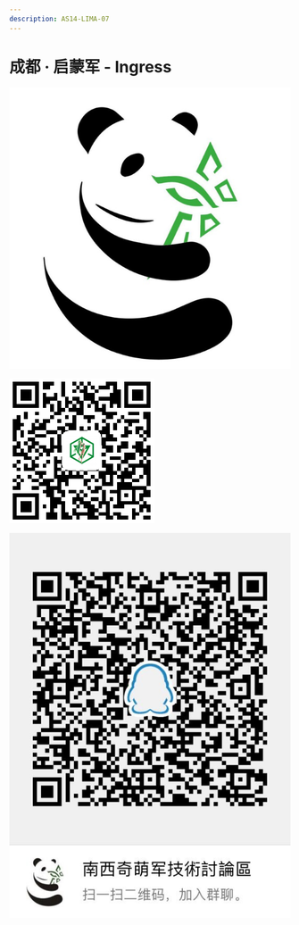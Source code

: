 ```yaml
---
description: AS14-LIMA-07
---
```


# 成都 · 启蒙军 - Ingress

![Chengdu Enlightened LOGO](.gitbook/assets/img_0353.JPG)

![&#x516C;&#x4F17;&#x53F7;&#xFF1A;&#x72C2;&#x91CE;&#x897F;&#x90E8;&#x7EFF;&#x519B;](.gitbook/assets/1561565625.png)

![](.gitbook/assets/qq-tu-pian-20190626105000.jpg)
